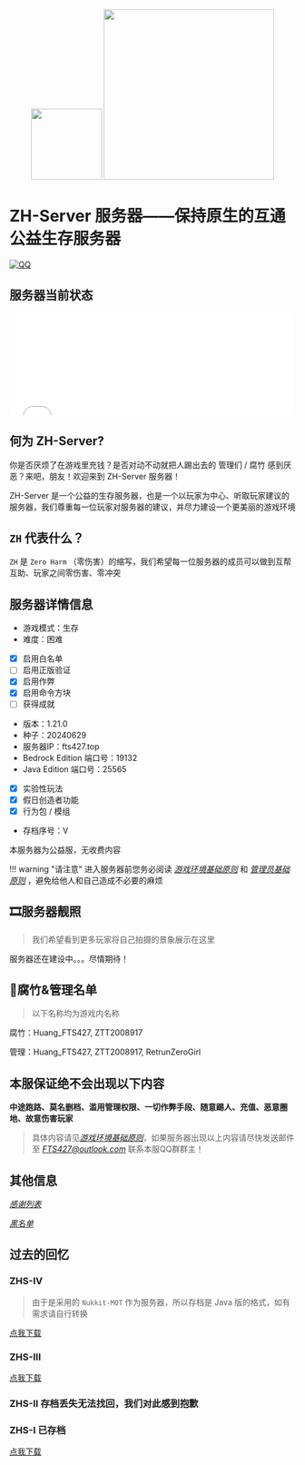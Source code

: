 <div align="center">
    <img width="125" src="\assets\ZHS\photos\ZH-Server.png">
    <img width="300" src="\assets\ZHS\photos\title.png">
</div>

# ZH-Server 服务器——保持原生的互通公益生存服务器

[![QQ](https://img.shields.io/badge/QQ-836052388-4169E1?style=for-the-badge&logoColor=white)](http://qm.qq.com/cgi-bin/qm/qr?_wv=1027&k=89oGlqOoovJVsXx_9cSg3ri8GNXr_rCs&authKey=SxgvNWIiXBx89Lb%2FvXyi2wQtFpzJetKtY44mAe3RfB2PHcdIzYeoP7C3HBjaI3gM&noverify=0&group_code=836052388)

## 服务器当前状态

<iframe frameborder="no" border="0" marginwidth="0" marginheight="0" width="500px" height="180px" scrolling=no src="//motdbe.blackbe.work/iframe.html?ip=fts427.top&port=19132&dark=true"></iframe>

## 何为 ZH-Server?

你是否厌烦了在游戏里充钱？是否对动不动就把人踢出去的 管理们 / 腐竹 感到厌恶？来吧，朋友！欢迎来到 ZH-Server 服务器！

ZH-Server 是一个公益的生存服务器，也是一个以玩家为中心、听取玩家建议的服务器，我们尊重每一位玩家对服务器的建议，并尽力建设一个更美丽的游戏环境

## `ZH` 代表什么？

`ZH` 是 `Zero Harm` （零伤害）的缩写，我们希望每一位服务器的成员可以做到互帮互助、玩家之间零伤害、零冲突

## 服务器详情信息

- 游戏模式：生存
- 难度：困难
- [x] 启用白名单
- [ ] 启用正版验证
- [x] 启用作弊
- [x] 启用命令方块
- [ ] 获得成就
- 版本：1.21.0
- 种子：20240629
- 服务器IP：fts427.top
- Bedrock Edition 端口号：19132
- Java Edition 端口号：25565
- [x] 实验性玩法
- [x] 假日创造者功能
- [x] 行为包 / 模组
- 存档序号：V

本服务器为公益服，无收费内容

!!! warning "请注意"
    进入服务器前您务必阅读 [*游戏环境基础原则*](./gamimg_env.md) 和 [*管理员基础原则*](./op_rules.md) ，避免给他人和自己造成不必要的麻烦

## 🎞服务器靓照

> 我们希望看到更多玩家将自己拍摄的景象展示在这里

服务器还在建设中。。。尽情期待！

## 🧐腐竹&管理名单

> 以下名称均为游戏内名称

腐竹：Huang_FTS427,  ZTT2008917

管理：Huang_FTS427,  ZTT2008917,  RetrunZeroGirl

## 本服保证绝不会出现以下内容

**中途跑路、莫名删档、滥用管理权限、一切作弊手段、随意踢人、充值、恶意圈地、故意伤害玩家**

> 具体内容请见[*游戏环境基础原则*](./gamimg_env.md)，如果服务器出现以上内容请尽快发送邮件至 *<FTS427@outlook.com>* 联系本服QQ群群主！

## 其他信息

[*感谢列表*](./gaming_thx.md)

[*黑名单*](./no_play.md)

## 过去的回忆

### ZHS-IV

> 由于是采用的 `Nukkit-MOT` 作为服务器，所以存档是 Java 版的格式，如有需求请自行转换

[点我下载](https://cncncloud.com/s/yP5KRfz)

### ZHS-III

[点我下载](https://cncncloud.com/s/xk5JPu4)

### ZHS-II 存档丢失无法找回，我们对此感到抱歉

### ZHS-I 已存档

[点我下载](https://pan.huang1111.cn/s/W4Mkc3)
